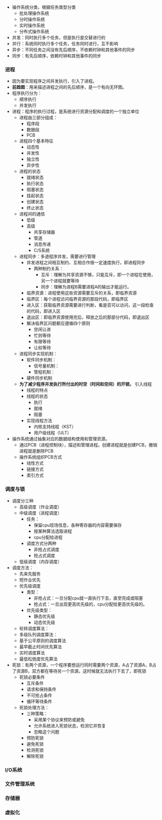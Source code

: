 - 操作系统分类，根据任务类型分类
	- 批处理操作系统
	- 分时操作系统
	- 实时操作系统
	- 分布式操作系统
- 并发：同时执行多个任务，但是执行是交替进行的
- 并行：系统同时执行多个任务，任务同时进行，互不影响
- 异步：不同任务之间没有先后顺序，不依赖时钟和其他事件的同步
- 同步：有先后顺序，依赖时钟和其他事件的同步


### 进程
- 因为要实现程序之间并发执行，引入了进程。
- **前趋图**：用来描述进程之间的先后顺序，是一个有向无环图。
- 程序执行分为：
	- 顺序执行
	- 并发执行
- 进程：程序的执行过程，是系统进行资源分配和调度的一个独立单位
	- 进程由三部分组成：
		- 程序段
		- 数据段
		- PCB
	- 进程四个基本特征
		- 动态性
		- 并发性
		- 独立性
		- 异步性
	- 进程的状态
		- 就绪状态
		- 执行状态
		- 阻塞状态
		- 挂起状态
		- 创建状态
		- 终止状态
	- 进程间的通信
		- 低级
		- 高级
			- 共享存储器
			- 管道
			- 消息传递
			- C/S系统
	- 进程同步：多道程序并发，需要进行管理
		- 并发进程之间相互制约、互相合作按一定速度执行，即进程同步
			- 两种制约关系：
				- 互斥：理解为共享资源不够，只能互斥，即一个进程在使用，另一个进程就要等待
				- 同步：理解为进程B需要进程A的输出才能运行。
		- 临界资源：进程使用这些资源需要互斥的关系，即临界资源
		- 临界区：每个进程访问临界资源的那段代码，即临界区
		- 进入区：获取临界资源需要进行判断，看是否可以访问，这一段检查的代码，即进入区
		- 退出区：即临界资源使用完后，释放之后的那部分代码，即退出区
		- 解决临界区问题都应遵循四个原则
			- 空闲让进
			- 忙则等待
			- 有限等待
			- 让权等待
	- 进程同步实现机制：
		- 软件同步机制：
			- 信号量机制：
			- 管程机制：
		- 硬件同步机制
	- **为了减少程序并发执行所付出的时空（时间和空间）的开销，** 引入线程
		- 线程的特点
		- 线程的状态
			- 执行
			- 就绪
			- 阻塞
		- 实现线程方法
			- 内核支持线程（KST）
			- 用户级线程（ULT）
- 操作系统通过抽象对应的数据结构使用和管理资源。
	- 通过PCB（进程控制块），描述和管理进程。创建进程就是创建PCB，撤销进程就是删除PCB
	- 操作系统组织PCB方式
		- 线性方式
		- 链接方式
		- 索引方式

### 调度与锁
- 调度分三种
	- 高级调度（作业调度）
	- 中级调度（进程调度）
		- 任务：
			- 保留cpu现场信息，各种寄存器的内容需要保存
			- 按某种算法选取进程
			- cpu分配给进程
		- 调度方式分两种
			- 非抢占式调度
			- 抢占式调度
	- 低级调度（内存调度）
- 调度方法：
	- 先来先服务
	- 短作业优先
	- 优先级调度
		- 类型：
			- 非抢占式：一旦分配cpu就一直执行下去，直至完成或阻塞
			- 抢占式：一旦出现更高优先级的，cpu分配给更高优先级的。
		- 优先级类型：
			- 静态优先级
			- 动态优先级
	- 轮转调度算法：
	- 多级队列调度算法：
	- 基于公平原则的调度算法
	- 最早截止时间优先算法
	- 实时调度算法
	- 最低松弛度优先算法
- 死锁：有两个资源，一个程序要想运行同时需要两个资源，A占了资源A，B占了资源B，双方都在等待另一个资源。这时候就无法执行下去了，即死锁
	- 死锁必要条件
		- 互斥条件
		- 请求和保持条件
		- 不可抢占条件
		- 循环等待条件
	- 死锁处理方法：
		- 三种策略：
			- 采用某个协议来预防或避免
			- 允许系统进入死锁状态，检测它并恢复
			- 忽略这个问题
		- 预防死锁
		- 避免死锁
		- 检测死锁
		- 解除死锁

### I/O系统

### 文件管理系统

### 存储器

### 虚拟化